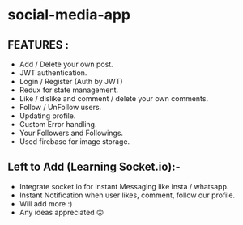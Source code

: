 # social-media-app

## FEATURES : 
 
* Add / Delete your own post.
* JWT authentication.
* Login / Register (Auth by JWT)
* Redux for state management.
* Like / dislike and comment / delete your own comments.
* Follow / UnFollow users.
* Updating profile.
* Custom Error handling.
* Your Followers and Followings.
* Used firebase for image storage.

## Left to Add (Learning Socket.io):-

* Integrate socket.io for instant Messaging like insta / whatsapp.
* Instant Notification when user likes, comment, follow our profile.
* Will add more :)
* Any ideas appreciated 🙃

